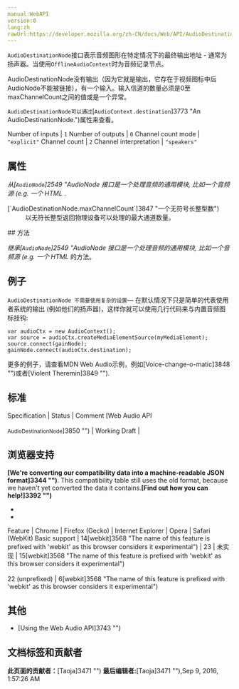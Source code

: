 ```yaml
---
manual:WebAPI
version:0
lang:zh
rawUrl:https://developer.mozilla.org/zh-CN/docs/Web/API/AudioDestinationNode
---
```






`AudioDestinationNode`接口表示音频图形在特定情况下的最终输出地址 - 通常为扬声器。当使用`OfflineAudioContext`时为音频记录节点。



AudioDestinationNode没有输出（因为它就是输出，它存在于视频图标中后AudioNode不能被链接），有一个输入。输入信道的数量必须是0至maxChannelCount之间的值或是一个异常。




`AudioDestinationNode可以通过`[`AudioContext.destination`]3773 "An AudioDestinationNode.")属性来查看。

Number of inputs | `1` 
Number of outputs | `0` 
Channel count mode | `"explicit"` 
Channel count | `2` 
Channel interpretation | `"speakers"` 


## 属性<a name="属性"></a>


<em>从[`AudioNode`]2549 "AudioNode 接口是一个处理音频的通用模块, 比如一个音频源 (e.g. 一个 HTML <audio> or <video> 元素), 一个音频地址或者一个中间处理模块 (e.g. 一个过滤器如 BiquadFilterNode, 或一个音量控制器如 GainNode).")继承的属性</em>.

<dl><dt>[`AudioDestinationNode.maxChannelCount`]3847 "一个无符号长整型数")</dt><dd>以无符长整型返回物理设备可以处理的最大通道数量。</dd></dl>
## 方法<a name="方法"></a>


<em>继承</em><em>[`AudioNode`]2549 "AudioNode 接口是一个处理音频的通用模块, 比如一个音频源 (e.g. 一个 HTML <audio> or <video> 元素), 一个音频地址或者一个中间处理模块 (e.g. 一个过滤器如 BiquadFilterNode, 或一个音量控制器如 GainNode).")</em>的方法。


## 例子<a name="例子"></a>


`AudioDestinationNode 不需要使用复杂的设置`— 在默认情况下只是简单的代表使用者系统的输出 (例如他们的扬声器)，这样你就可以使用几行代码来与内置音频图标挂钩:


```
var audioCtx = new AudioContext();
var source = audioCtx.createMediaElementSource(myMediaElement);
source.connect(gainNode);
gainNode.connect(audioCtx.destination);
```


更多的例子，请查看MDN Web Audio示例，例如[Voice-change-o-matic]3848 "")或者[Violent Theremin]3849 "").


## 标准<a name="标准"></a>
Specification | Status | Comment 
[Web Audio API<br></br><small>AudioDestinationNode</small>]3850 "") | Working Draft |  


## 浏览器支持<a name="浏览器支持"></a>


**[We&#39;re converting our compatibility data into a machine-readable JSON format]3344 "")**. This compatibility table still uses the old format, because we haven&#39;t yet converted the data it contains.**[Find out how you can help!]3392 "")**


* 
* 
Feature | Chrome | Firefox (Gecko) | Internet Explorer | Opera | Safari (WebKit) 
Basic support | 14[webkit]3568 "The name of this feature is prefixed with 'webkit' as this browser considers it experimental") | 23 | 未实现 | 15[webkit]3568 "The name of this feature is prefixed with 'webkit' as this browser considers it experimental")<br></br>22 (unprefixed) | 6[webkit]3568 "The name of this feature is prefixed with 'webkit' as this browser considers it experimental") 





## 其他<a name="其他"></a>

* [Using the Web Audio API]3743 "")



## 文档标签和贡献者
**此页面的贡献者：**[Taoja]3471 "")
**最后编辑者:**[Taoja]3471 ""),<time>Sep 9, 2016, 1:57:26 AM</time>


